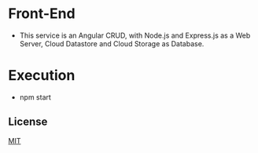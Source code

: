# Front-End
- This service is an Angular CRUD, with Node.js and Express.js as a Web Server, Cloud Datastore and Cloud Storage as Database.

# Execution
- npm start

## License
[MIT](https://choosealicense.com/licenses/mit/)
